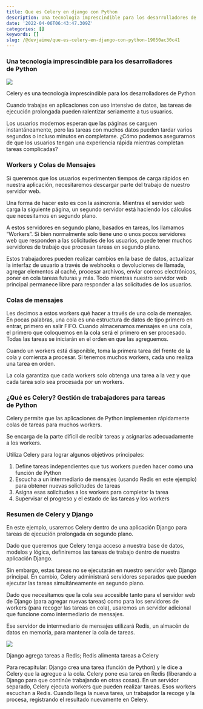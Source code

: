 ```yaml
---
title: Que es Celery en django con Python
description: Una tecnología imprescindible para los desarrolladores de Python
date: '2022-04-06T06:43:47.309Z'
categories: []
keywords: []
slug: /@devjaime/que-es-celery-en-django-con-python-19050ac30c41
---
```


### Una tecnología imprescindible para los desarrolladores de Python

![](/Users/devjaime/Documents/blog/posts/md_1651648785637/img/1__M1vSb1FgAzwmeKuvvJPlqA.png)

Celery es una tecnología imprescindible para los desarrolladores de Python

Cuando trabajas en aplicaciones con uso intensivo de datos, las tareas de ejecución prolongada pueden ralentizar seriamente a tus usuarios.

Los usuarios modernos esperan que las páginas se carguen instantáneamente, pero las tareas con muchos datos pueden tardar varios segundos o incluso minutos en completarse. ¿Cómo podemos asegurarnos de que los usuarios tengan una experiencia rápida mientras completan tareas complicadas?

### Workers y Colas de Mensajes

Si queremos que los usuarios experimenten tiempos de carga rápidos en nuestra aplicación, necesitaremos descargar parte del trabajo de nuestro servidor web.

Una forma de hacer esto es con la asincronía. Mientras el servidor web carga la siguiente página, un segundo servidor está haciendo los cálculos que necesitamos en segundo plano.

A estos servidores en segundo plano, basados ​​en tareas, los llamamos “Workers”. Si bien normalmente solo tiene uno o unos pocos servidores web que responden a las solicitudes de los usuarios, puede tener muchos servidores de trabajo que procesan tareas en segundo plano.

Estos trabajadores pueden realizar cambios en la base de datos, actualizar la interfaz de usuario a través de webhooks o devoluciones de llamada, agregar elementos al caché, procesar archivos, enviar correos electrónicos, poner en cola tareas futuras y más. Todo mientras nuestro servidor web principal permanece libre para responder a las solicitudes de los usuarios.

### Colas de mensajes

Les decimos a estos workers qué hacer a través de una cola de mensajes. En pocas palabras, una cola es una estructura de datos de tipo primero en entrar, primero en salir FIFO. Cuando almacenamos mensajes en una cola, el primero que coloquemos en la cola será el primero en ser procesado. Todas las tareas se iniciarán en el orden en que las agreguemos.

Cuando un workers está disponible, toma la primera tarea del frente de la cola y comienza a procesar. Si tenemos muchos workers, cada uno realiza una tarea en orden.

La cola garantiza que cada workers solo obtenga una tarea a la vez y que cada tarea solo sea procesada por un workers.

### ¿Qué es Celery? Gestión de trabajadores para tareas de Python

Celery permite que las aplicaciones de Python implementen rápidamente colas de tareas para muchos workers.

Se encarga de la parte difícil de recibir tareas y asignarlas adecuadamente a los workers.

Utiliza Celery para lograr algunos objetivos principales:

1.  Define tareas independientes que tus workers pueden hacer como una función de Python
2.  Escucha a un intermediario de mensajes (usando Redis en este ejemplo) para obtener nuevas solicitudes de tareas
3.  Asigna esas solicitudes a los workers para completar la tarea
4.  Supervisar el progreso y el estado de las tareas y los workers

### Resumen de Celery y Django

En este ejemplo, usaremos Celery dentro de una aplicación Django para tareas de ejecución prolongada en segundo plano.

Dado que queremos que Celery tenga acceso a nuestra base de datos, modelos y lógica, definiremos las tareas de trabajo dentro de nuestra aplicación Django.

Sin embargo, estas tareas no se ejecutarán en nuestro servidor web Django principal. En cambio, Celery administrará servidores separados que pueden ejecutar las tareas simultáneamente en segundo plano.

Dado que necesitamos que la cola sea accesible tanto para el servidor web de Django (para agregar nuevas tareas) como para los servidores de workers (para recoger las tareas en cola), usaremos un servidor adicional que funcione como intermediario de mensajes.

Ese servidor de intermediario de mensajes utilizará Redis, un almacén de datos en memoria, para mantener la cola de tareas.

![](/Users/devjaime/Documents/blog/posts/md_1651648785637/img/0__erZ__QokAuVqqtFM9.png)

Django agrega tareas a Redis; Redis alimenta tareas a Celery

Para recapitular: Django crea una tarea (función de Python) y le dice a Celery que la agregue a la cola. Celery pone esa tarea en Redis (liberando a Django para que continúe trabajando en otras cosas). En un servidor separado, Celery ejecuta workers que pueden realizar tareas. Esos workers escuchan a Redis. Cuando llega la nueva tarea, un trabajador la recoge y la procesa, registrando el resultado nuevamente en Celery.